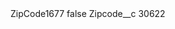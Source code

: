 <?xml version="1.0" encoding="UTF-8"?>
<CustomMetadata xmlns="http://soap.sforce.com/2006/04/metadata" xmlns:xsi="http://www.w3.org/2001/XMLSchema-instance" xmlns:xsd="http://www.w3.org/2001/XMLSchema">
    <label>ZipCode1677</label>
    <protected>false</protected>
    <values>
        <field>Zipcode__c</field>
        <value xsi:type="xsd:string">30622</value>
    </values>
</CustomMetadata>
